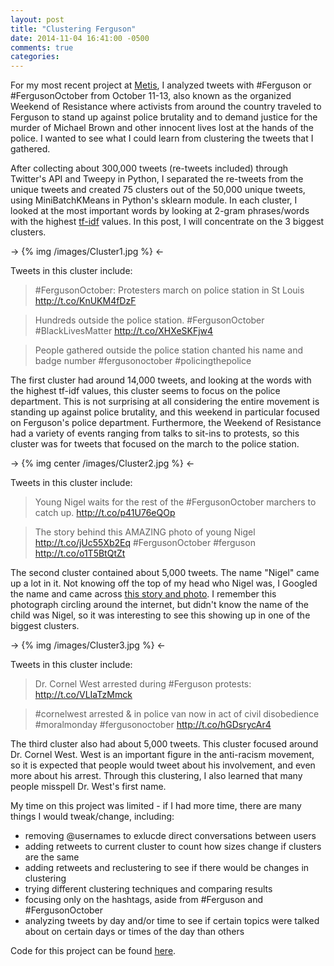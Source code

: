 ```yaml
---
layout: post
title: "Clustering Ferguson"
date: 2014-11-04 16:41:00 -0500
comments: true
categories: 
---
```


For my most recent project at [Metis](http://www.thisismetis.com/), I analyzed tweets with #Ferguson or #FergusonOctober from October 11-13, also known as the organized Weekend of Resistance where activists from around the country traveled to Ferguson to stand up against police brutality and to demand justice for the murder of Michael Brown and other innocent lives lost at the hands of the police.  I wanted to see what I could learn from clustering the tweets that I gathered.

After collecting about 300,000 tweets (re-tweets included) through Twitter's API and Tweepy in Python, I separated the re-tweets from the unique tweets and created 75 clusters out of the 50,000 unique tweets, using MiniBatchKMeans in Python's sklearn module. In each cluster, I looked at the most important words by looking at 2-gram phrases/words with the highest [tf-idf](https://en.wikipedia.org/wiki/Tf%E2%80%93idf) values. In this post, I will concentrate on the 3 biggest clusters.

-> {% img /images/Cluster1.jpg %} <-

Tweets in this cluster include:

> \#FergusonOctober: Protesters march on police station in St Louis http://t.co/KnUKM4fDzF

> Hundreds outside the police station. #FergusonOctober #BlackLivesMatter http://t.co/XHXeSKFjw4

> People gathered outside the police station chanted his name and badge number #fergusonoctober #policingthepolice

The first cluster had around 14,000 tweets, and looking at the words with the highest tf-idf values, this cluster seems to focus on the police department. This is not surprising at all considering the entire movement is standing up against police brutality, and this weekend in particular focused on Ferguson's police department.  Furthermore, the Weekend of Resistance had a variety of events ranging from talks to sit-ins to protests, so this cluster was for tweets that focused on the march to the police station.

-> {% img center /images/Cluster2.jpg %} <-

Tweets in this cluster include:

> Young Nigel waits for the rest of the #FergusonOctober marchers to catch up. http://t.co/p41U76eQOp

> The story behind this AMAZING photo of young Nigel http://t.co/jUc55Xb2Eq #FergusonOctober #ferguson http://t.co/o1T5BtQtZt

The second cluster contained about 5,000 tweets. The name "Nigel" came up a lot in it. Not knowing off the top of my head who Nigel was, I Googled the name and came across [this story and photo](http://www.dailykos.com/story/2014/10/11/1335898/-The-story-behind-this-AMAZING-photo-of-young-Nigel).  I remember this photograph circling around the internet, but didn't know the name of the child was Nigel, so it was interesting to see this showing up in one of the biggest clusters.

-> {% img /images/Cluster3.jpg %} <-

Tweets in this cluster include:

> Dr. Cornel West arrested during #Ferguson protests: http://t.co/VLIaTzMmck

> \#cornelwest arrested & in police van now in act of civil disobedience #moralmonday #fergusonoctober http://t.co/hGDsrycAr4

The third cluster also had about 5,000 tweets. This cluster focused around Dr. Cornel West.  West is an important figure in the anti-racism movement, so it is expected that people would tweet about his involvement, and even more about his arrest. Through this clustering, I also learned that many people misspell Dr. West's first name.

My time on this project was limited - if I had more time, there are many things I would tweak/change, including:

* removing @usernames to exlucde direct conversations between users
* adding retweets to current cluster to count how sizes change if clusters are the same
* adding retweets and reclustering to see if there would be changes in clustering
* trying different clustering techniques and comparing results
* focusing only on the hashtags, aside from #Ferguson and #FergusonOctober
* analyzing tweets by day and/or time to see if certain topics were talked about on certain days or times of the day than others

Code for this project can be found [here](http://www.github.com/dmelass/fletcher).